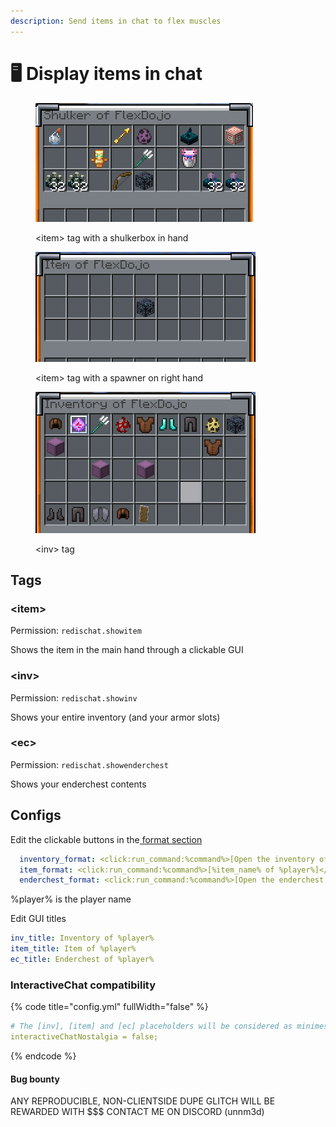 ```yaml
---
description: Send items in chat to flex muscles
---
```


# 🖥 Display items in chat

<div data-full-width="true">

<figure><img src="../.gitbook/assets/image.png" alt=""><figcaption><p>&#x3C;item> tag with a shulkerbox in hand</p></figcaption></figure>

</div>

<figure><img src="../.gitbook/assets/image (2).png" alt=""><figcaption><p>&#x3C;item> tag with a spawner on right hand</p></figcaption></figure>

<figure><img src="../.gitbook/assets/image (3).png" alt=""><figcaption><p>&#x3C;inv> tag</p></figcaption></figure>

## Tags

### \<item>                   &#x20;

Permission: `redischat.showitem`

Shows the item in the main hand through a clickable GUI

### \<inv>

Permission: `redischat.showinv`

Shows your entire inventory (and your armor slots)

### \<ec>

Permission: `redischat.showenderchest`

Shows your enderchest contents



## Configs

Edit the clickable buttons in the[ format section](chat-formats.md)

```yaml
  inventory_format: <click:run_command:%command%>[Open the inventory of %player%]</click>
  item_format: <click:run_command:%command%>[%item_name% of %player%]</click>
  enderchest_format: <click:run_command:%command%>[Open the enderchest of %player%]</click>
```

%player% is the player name

Edit GUI titles

```yaml
inv_title: Inventory of %player%
item_title: Item of %player%
ec_title: Enderchest of %player%
```

### InteractiveChat compatibility

{% code title="config.yml" fullWidth="false" %}
```yaml
# The [inv], [item] and [ec] placeholders will be considered as minimessage tags
interactiveChatNostalgia = false;
```
{% endcode %}

#### Bug bounty

ANY REPRODUCIBLE, NON-CLIENTSIDE DUPE GLITCH WILL BE REWARDED WITH \$$$ CONTACT ME ON DISCORD (unnm3d)
